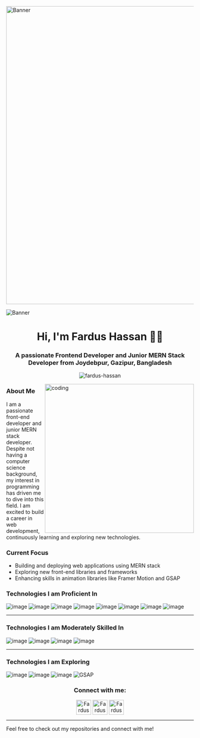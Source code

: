 <!-- Banner -->
<img src="https://i.ibb.co/zG2020m/Green-and-Black-Geometric-Techno-Technology-You-Tube-Intro-1.gif" alt="Banner"  width="1000px" height="800px"/>

![Banner](https://i.ibb.co/zG2020m/Green-and-Black-Geometric-Techno-Technology-You-Tube-Intro-1.gif)

<h1 align="center">Hi, I'm Fardus Hassan 🙋‍♂️</h1>
<h3 align="center">A passionate Frontend Developer and Junior MERN Stack Developer from Joydebpur, Gazipur, Bangladesh</h3>

<p align="center"> 
  <img src="https://komarev.com/ghpvc/?username=fardus-hassan&label=Profile%20views&color=0e75b6&style=flat" alt="fardus-hassan" /> 
</p>

<img  alt="coding" align="right" width="400"  src="https://media1.giphy.com/media/v1.Y2lkPTc5MGI3NjExdGM2dWgxbzl0eWUxcmFmbjhxN3picWM1bDNtY3JoOW90a3J5NTFjYyZlcD12MV9pbnRlcm5hbF9naWZfYnlfaWQmY3Q9Zw/L8K62iTDkzGX6/giphy.webp">

### About Me

I am a passionate front-end developer and junior MERN stack developer. Despite not having a computer science background, my interest in programming has driven me to dive into this field. I am excited to build a career in web development, continuously learning and exploring new technologies.

### Current Focus
- Building and deploying web applications using MERN stack
- Exploring new front-end libraries and frameworks
- Enhancing skills in animation libraries like Framer Motion and GSAP

### Technologies I am Proficient In
<p>
  <p align="left">

  <span>![image](https://github.com/Fardus-Hassan/Fardus-Hassan/assets/155534646/36a7bfb2-859a-41ac-aa79-31f1b92f5b4e)<span/>
  <span>![image](https://github.com/Fardus-Hassan/Fardus-Hassan/assets/155534646/d9dde1d8-d0b4-4a28-9ed6-0ee864e51a82)<span/>
  <span>![image](https://github.com/Fardus-Hassan/Fardus-Hassan/assets/155534646/d3c615d3-32ab-4f37-8eac-0e79e7ae2d0c)<span/>
  <span>![image](https://github.com/Fardus-Hassan/Fardus-Hassan/assets/155534646/d2318a80-8fe4-4c7b-bc32-082cfe0bb286)<span/>
  <span>![image](https://github.com/Fardus-Hassan/Fardus-Hassan/assets/155534646/2742533b-af38-4074-9739-62badd26f318)<span/>
  <span>![image](https://github.com/Fardus-Hassan/Fardus-Hassan/assets/155534646/9d698789-7806-4a6e-9a77-a29206ac3c34)<span/>
<span>![image](https://github.com/Fardus-Hassan/Fardus-Hassan/assets/155534646/cdca2a39-7265-475a-8c3a-503c43bf8ecd)<span/>
<span>![image](https://github.com/Fardus-Hassan/Fardus-Hassan/assets/155534646/8dcbf255-8641-44c6-8811-0fd4071bfc8e)<span/>

</p>
</p>

---

### Technologies I am Moderately Skilled In
<p>

  <span>![image](https://github.com/Fardus-Hassan/Fardus-Hassan/assets/155534646/71b98f8f-87cf-4f3c-a6df-d3b7fa7b5ac9)<span/>
  <span>![image](https://github.com/Fardus-Hassan/Fardus-Hassan/assets/155534646/9c442e35-128d-499d-bd6b-6e88048f8a78)<span/>
  <span>![image](https://github.com/Fardus-Hassan/Fardus-Hassan/assets/155534646/232b7c9b-a472-4dd3-8f5d-b768c938aedf)<span/>
  <span>![image](https://github.com/Fardus-Hassan/Fardus-Hassan/assets/155534646/a51d8971-20a2-4e1d-8626-c396dfa583b0)<span/>
  <span><span/>
  
</p>

---

### Technologies I am Exploring
<p>

 <span>![image](https://github.com/Fardus-Hassan/Fardus-Hassan/assets/155534646/6476dbaf-80d7-4eab-9fcf-ce4f470f6ed5)<span/>
  <span>![image](https://github.com/Fardus-Hassan/Fardus-Hassan/assets/155534646/1684fcc1-8551-46b4-8fd8-5999d33b52b0)<span/>
 <span>![image](https://github.com/Fardus-Hassan/Fardus-Hassan/assets/155534646/71173297-b6c6-4553-9a66-cf3733ba82de)
<span/>
  <img src="https://img.shields.io/badge/GSAP-88CE02?style=for-the-badge&logo=greensock&logoColor=white" alt="GSAP" />

</p>



<h3 align="center">Connect with me:</h3>
<p align="center">
<a href="https://linkedin.com/in/fardus-hassan-05a3932aa" target="blank"><img align="center" src="https://img.icons8.com/fluent/48/000000/linkedin.png" alt="Fardus Hassan LinkedIn" height="40" width="40" /></a>
<a href="https://facebook.com/profile.php?id=100034957954013" target="blank"><img align="center" src="https://img.icons8.com/fluent/48/000000/facebook-new.png" alt="Fardus Hassan Facebook" height="40" width="40" /></a>
<a href="https://api.whatsapp.com/send/?phone=8801722092675&text&type=phone_number&app_absent=0" target="blank"><img align="center" src="https://img.icons8.com/fluent/48/000000/whatsapp.png" alt="Fardus Hassan Email" height="40" width="40" /></a>
</p>

---

Feel free to check out my repositories and connect with me!

